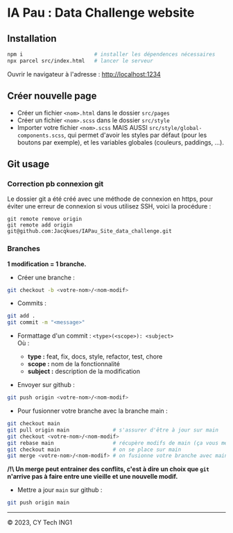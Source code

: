 # IA Pau : Data Challenge website

## Installation

```bash
npm i                       # installer les dépendences nécessaires
npx parcel src/index.html   # lancer le serveur
```
  
Ouvrir le navigateur à l'adresse : [http://localhost:1234](http://localhost:1234)

## Créer nouvelle page

- Créer un fichier ```<nom>.html``` dans le dossier ```src/pages```
- Créer un fichier ```<nom>.scss``` dans le dossier ```src/style```
- Importer votre fichier ```<nom>.scss``` MAIS AUSSI ```src/style/global-components.scss```, qui permet d'avoir les styles par défaut (pour les boutons par exemple), et les variables globales (couleurs, paddings, ...). 

## Git usage

### Correction pb connexion git

Le dossier git a été créé avec une méthode de connexion en https, pour éviter une erreur de connexion si vous utilisez SSH, voici la procédure :  
```
git remote remove origin
git remote add origin git@github.com:Jacqkues/IAPau_Site_data_challenge.git
```

### Branches 

**1 modification = 1 branche.**
  
- Créer une branche : 
```bash
git checkout -b <votre-nom>/<nom-modif>
```
  
- Commits :
```bash
git add .
git commit -m "<message>"
```  
- Formattage d'un commit : ```<type>(<scope>): <subject>```  
Où :
  - **type :** feat, fix, docs, style, refactor, test, chore
  - **scope :** nom de la fonctionnalité
  - **subject :** description de la modification

- Envoyer sur github : 
```bash
git push origin <votre-nom>/<nom-modif>
```

- Pour fusionner votre branche avec la branche main : 
```bash
git checkout main
git pull origin main              # s'assurer d'être à jour sur main
git checkout <votre-nom>/<nom-modif>
git rebase main                   # récupère modifs de main (ça vous met à jour)
git checkout main                 # on se place sur main
git merge <votre-nom>/<nom-modif> # on fusionne votre branche avec main
```
**/!\ Un merge peut entrainer des conflits, c'est à dire un choix que ```git``` n'arrive pas à faire entre une vieille et une nouvelle modif.**

- Mettre a jour ```main``` sur github :
```bash
git push origin main
```

---

© 2023, CY Tech ING1